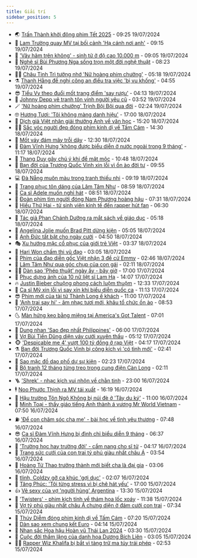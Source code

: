 ```yaml
---
title: Giải trí
sidebar_position: 5
---
```


<!-- vnexpress-giai-tri:START -->
- 🌏 [Trấn Thành khởi động phim Tết 2025](https://vnexpress.net/tran-thanh-khoi-dong-phim-tet-2025-4772123.html) - 09:25 19/07/2024
- 💫 [Lam Trường quay MV tại bối cảnh &#39;Hạ cánh nơi anh&#39;](https://vnexpress.net/lam-truong-quay-mv-tai-boi-canh-ha-canh-noi-anh-4771926.html) - 09:15 19/07/2024
- 🌮 [&#39;Vây hãm trên không&#39; - sinh tử ở độ cao 10.000 m](https://vnexpress.net/vay-ham-tren-khong-sinh-tu-o-do-cao-10-000-m-4772140.html) - 09:05 19/07/2024
- 🧠 [Nghệ sĩ Bùi Phương Nga sống trọn một đời nghệ thuật](https://vnexpress.net/nghe-si-bui-phuong-nga-song-tron-mot-doi-nghe-thuat-4772036.html) - 08:23 19/07/2024
- 👨‍🏫 [Châu Tinh Trì tưởng nhớ &#39;Nữ hoàng phim chưởng&#39;](https://vnexpress.net/chau-tinh-tri-tuong-nho-nu-hoang-phim-chuong-4772020.html) - 05:18 19/07/2024
- ⚗️ [Thanh Hằng đề nghị công an điều tra việc &#39;bị vu khống&#39;](https://vnexpress.net/thanh-hang-de-nghi-cong-an-dieu-tra-viec-bi-vu-khong-4771909.html) - 04:55 19/07/2024
- 😎 [Tiểu Vy theo đuổi mốt trang điểm &#39;say rượu&#39;](https://vnexpress.net/tieu-vy-theo-duoi-mot-trang-diem-say-ruou-4771747.html) - 04:13 19/07/2024
- 🫣 [Johnny Depp vẽ tranh tôn vinh người yêu cũ](https://vnexpress.net/johnny-depp-ve-tranh-ton-vinh-nguoi-yeu-cu-4771695.html) - 03:52 19/07/2024
- 🪄 [&#39;Nữ hoàng phim chưởng&#39; Trịnh Bội Bội qua đời](https://vnexpress.net/nu-hoang-phim-chuong-trinh-boi-boi-qua-doi-4771887.html) - 02:24 19/07/2024
- 🤓 [Hương Tươi: &#39;Tôi không màng danh hiệu&#39;](https://vnexpress.net/huong-tuoi-toi-khong-mang-danh-hieu-4770214.html) - 17:00 18/07/2024
- 🫶 [Dịch giả Việt nhận giải thưởng Anh về văn học](https://vnexpress.net/dich-gia-viet-nhan-giai-thuong-anh-ve-van-hoc-4771803.html) - 15:20 18/07/2024
- 🧑‍🏫 [Sắc vóc người đẹp đóng phim kinh dị về Tấm Cám](https://vnexpress.net/sac-voc-nguoi-dep-dong-phim-kinh-di-ve-tam-cam-4770681.html) - 14:30 18/07/2024
- 🦄 [Mốt váy đám mây trỗi dậy](https://vnexpress.net/mot-vay-dam-may-troi-day-4771581.html) - 12:30 18/07/2024
- 💫 [Đàm Vĩnh Hưng &#39;không được biểu diễn ở nước ngoài trong 9 tháng&#39;](https://vnexpress.net/dam-vinh-hung-khong-duoc-bieu-dien-o-nuoc-ngoai-trong-9-thang-4771727.html) - 11:17 18/07/2024
- 🎊 [Thang Duy gây chú ý khi để mặt mộc](https://vnexpress.net/thang-duy-gay-chu-y-khi-de-mat-moc-4771641.html) - 10:48 18/07/2024
- 👹 [Bạn đời của Trương Quốc Vinh xin lỗi vì ồn ào đời tư](https://vnexpress.net/ban-doi-cua-truong-quoc-vinh-xin-loi-vi-on-ao-doi-tu-4771704.html) - 09:55 18/07/2024
- 💻 [Đà Nẵng muôn màu trong tranh thiếu nhi](https://vnexpress.net/da-nang-muon-mau-trong-tranh-thieu-nhi-4771653.html) - 09:19 18/07/2024
- 🤡 [Trang phục tôn dáng của Lâm Tâm Như](https://vnexpress.net/trang-phuc-ton-dang-cua-lam-tam-nhu-4771448.html) - 08:59 18/07/2024
- 🥰 [Ca sĩ Adele muốn nghỉ hát](https://vnexpress.net/ca-si-adele-muon-nghi-hat-4771624.html) - 08:51 18/07/2024
- 🚀 [Đoàn phim tìm người đóng Nam Phương hoàng hậu](https://vnexpress.net/doan-phim-tim-nguoi-dong-nam-phuong-hoang-hau-4771588.html) - 07:31 18/07/2024
- 📝 [Hiếu Thứ Hai - từ sinh viên kinh tế đến rapper hút fan](https://vnexpress.net/hieu-thu-hai-tu-sinh-vien-kinh-te-den-rapper-hut-fan-4771487.html) - 06:30 18/07/2024
- 🐲 [Tác giả Phan Chánh Dưỡng ra mắt sách về giáo dục](https://vnexpress.net/tac-gia-phan-chanh-duong-ra-mat-sach-ve-giao-duc-4771572.html) - 05:18 18/07/2024
- 🎃 [Angelina Jolie muốn Brad Pitt dừng kiện](https://vnexpress.net/angelina-jolie-muon-brad-pitt-dung-kien-4771499.html) - 05:05 18/07/2024
- 🤠 [Anh Đức tất bật cho ngày cưới](https://vnexpress.net/anh-duc-tat-bat-cho-ngay-cuoi-4771474.html) - 04:50 18/07/2024
- 🎭 [Xu hướng mặc cổ phục của giới trẻ Việt](https://vnexpress.net/xu-huong-mac-co-phuc-cua-gioi-tre-viet-4769383.html) - 03:37 18/07/2024
- 🧰 [Hari Won chấm thi vũ đạo](https://vnexpress.net/hari-won-cham-thi-vu-dao-4771339.html) - 03:05 18/07/2024
- 🦍 [Phim của đạo diễn gốc Việt nhận 3 đề cử Emmy](https://vnexpress.net/phim-cua-dao-dien-goc-viet-nhan-3-de-cu-emmy-4771398.html) - 02:46 18/07/2024
- 🌝 [Lâm Tâm Như qua góc chụp của con gái](https://vnexpress.net/lam-tam-nhu-qua-goc-chup-cua-con-gai-4771415.html) - 02:11 18/07/2024
- 🧑‍💻 [Dàn sao &#39;Phép thuật&#39; ngày ấy - bây giờ](https://vnexpress.net/dan-sao-phep-thuat-ngay-ay-bay-gio-4770207.html) - 17:00 17/07/2024
- 🥸 [Phục dựng ảnh của 10 nữ liệt sĩ Lam Hạ](https://vnexpress.net/phuc-dung-anh-cua-10-nu-liet-si-lam-ha-4771155.html) - 14:07 17/07/2024
- 🔥 [Justin Bieber chuộng phong cách luộm thuộm](https://vnexpress.net/justin-bieber-chuong-phong-cach-luom-thuom-4771311.html) - 12:33 17/07/2024
- 🐎 [Ca sĩ Mỹ xin lỗi vì say xỉn khi biểu diễn quốc ca](https://vnexpress.net/ca-si-my-xin-loi-vi-say-xin-khi-bieu-dien-quoc-ca-4771295.html) - 11:13 17/07/2024
- 😎 [Phim mới của tài tử Thành Long ế khách](https://vnexpress.net/phim-moi-cua-tai-tu-thanh-long-e-khach-4771235.html) - 11:00 17/07/2024
- 🦄 [&#39;Anh trai say hi&#39; - âm nhạc tươi mới, khâu tổ chức ồn ào](https://vnexpress.net/anh-trai-say-hi-am-nhac-tuoi-moi-khau-to-chuc-on-ao-4770135.html) - 08:53 17/07/2024
- 🌜 [Màn hứng kẹo bằng miệng tại America&#39;s Got Talent](https://vnexpress.net/man-hung-keo-bang-mieng-tai-america-s-got-talent-4770994.html) - 07:01 17/07/2024
- 🚦 [Dung nhan &#39;Sao đẹp nhất Philippines&#39;](https://vnexpress.net/dung-nhan-sao-dep-nhat-philippines-4769619.html) - 06:00 17/07/2024
- 🧐 [Vợ Bùi Tiến Dũng diện váy cưới xuyên thấu](https://vnexpress.net/vo-bui-tien-dung-dien-vay-cuoi-xuyen-thau-4771070.html) - 05:12 17/07/2024
- 🐵 [&#39;Despicable me 4&#39; vượt 100 tỷ đồng ở rạp Việt](https://vnexpress.net/despicable-me-4-vuot-100-ty-dong-o-rap-viet-4770955.html) - 04:17 17/07/2024
- ⚗️ [Bạn đời Trương Quốc Vinh bị công kích vì &#39;có tình mới&#39;](https://vnexpress.net/ban-doi-truong-quoc-vinh-bi-cong-kich-vi-co-tinh-moi-4770961.html) - 02:41 17/07/2024
- 👺 [Sao mặc đồ dạo phố dự sự kiện](https://vnexpress.net/sao-mac-do-dao-pho-du-su-kien-4770543.html) - 02:23 17/07/2024
- 🌊 [Bộ tranh 12 tháng từng treo trong cung điện Càn Long](https://vnexpress.net/bo-tranh-12-thang-tung-treo-trong-cung-dien-can-long-4770287.html) - 02:11 17/07/2024
- 🪜 [&#39;Shrek&#39; - nhạc kịch vui nhộn về chằn tinh](https://vnexpress.net/shrek-nhac-kich-vui-nhon-ve-chan-tinh-4769629.html) - 23:00 16/07/2024
- 🕴 [Noo Phước Thịnh ra MV tái xuất](https://vnexpress.net/noo-phuoc-thinh-ra-mv-tai-xuat-4770661.html) - 16:19 16/07/2024
- 💃 [Hậu trường Tôn Ngộ Không bị núi đè ở &#39;Tây du ký&#39;](https://vnexpress.net/hau-truong-ton-ngo-khong-bi-nui-de-o-tay-du-ky-4770712.html) - 11:00 16/07/2024
- 🦄 [Minh Toại - thầy giáo tiếng Anh thành á vương Mr World Vietnam](https://vnexpress.net/minh-toai-thay-giao-tieng-anh-thanh-a-vuong-mr-world-vietnam-4770520.html) - 07:50 16/07/2024
- ⛽️ [&#39;Để con chăm sóc cha mẹ&#39; - bài học về tình yêu thương](https://vnexpress.net/de-con-cham-soc-cha-me-bai-hoc-ve-tinh-yeu-thuong-4769364.html) - 07:48 16/07/2024
- 😎 [Ca sĩ Đàm Vĩnh Hưng bị đình chỉ biểu diễn 9 tháng](https://vnexpress.net/ca-si-dam-vinh-hung-bi-dinh-chi-bieu-dien-9-thang-4770622.html) - 06:37 16/07/2024
- 🌊 [&#39;Trường học hay trường đời&#39; - cẩm nang cho sĩ tử](https://vnexpress.net/truong-hoc-hay-truong-doi-cam-nang-cho-si-tu-4768039.html) - 04:17 16/07/2024
- 🐲 [Trang sức cưới của con trai tỷ phú giàu nhất châu Á](https://vnexpress.net/trang-suc-cuoi-cua-con-trai-ty-phu-giau-nhat-chau-a-4770476.html) - 03:54 16/07/2024
- 💂 [Hoàng Tử Thao trưởng thành mới biết cha là đại gia](https://vnexpress.net/hoang-tu-thao-truong-thanh-moi-biet-cha-la-dai-gia-4770132.html) - 03:06 16/07/2024
- 🙉 [tlinh, Coldzy gỡ ca khúc &#39;gợi dục&#39;](https://vnexpress.net/tlinh-coldzy-go-ca-khuc-goi-duc-4770454.html) - 02:07 16/07/2024
- 💪 [Tăng Phúc: &#39;Tôi từng stress vì bị chê hát yếu&#39;](https://vnexpress.net/tang-phuc-toi-tung-stress-vi-bi-che-hat-yeu-4769502.html) - 17:00 15/07/2024
- 👍 [Vẻ sexy của vợ &#39;người hùng&#39; Argentina](https://vnexpress.net/ve-sexy-cua-vo-nguoi-hung-argentina-4770305.html) - 13:30 15/07/2024
- 💪 [&#39;Twisters&#39; - phim kịch tính về thảm họa lốc xoáy](https://vnexpress.net/giai-tri/phim/thu-vien-phim/twisters-718) - 11:38 15/07/2024
- 💄 [Vợ tỷ phú giàu nhất châu Á chưng diện ở đám cưới con trai](https://vnexpress.net/vo-ty-phu-giau-nhat-chau-a-chung-dien-o-dam-cuoi-con-trai-4770170.html) - 07:34 15/07/2024
- 🦩 [Thúy Diễm đóng phim kinh dị về Tấm Cám](https://vnexpress.net/thuy-diem-dong-phim-kinh-di-ve-tam-cam-4769804.html) - 07:20 15/07/2024
- 🥸 [Dàn sao xem chung kết Euro](https://vnexpress.net/dan-sao-xem-chung-ket-euro-4770049.html) - 04:14 15/07/2024
- 🧰 [Nhan sắc Hoa hậu Hoàn vũ Thái Lan 2024](https://vnexpress.net/nhan-sac-hoa-hau-hoan-vu-thai-lan-2024-4770055.html) - 03:30 15/07/2024
- 💼 [Cuộc đời thầm lặng của danh họa Dương Bích Liên](https://vnexpress.net/cuoc-doi-tham-lang-cua-danh-hoa-duong-bich-lien-4769903.html) - 03:05 15/07/2024
- 🧑‍💻 [Rapper Wiz Khalifa bị bắt vì tàng trữ ma túy trái phép](https://vnexpress.net/rapper-wiz-khalifa-bi-bat-vi-tang-tru-ma-tuy-trai-phep-4769990.html) - 02:53 15/07/2024<!-- vnexpress-giai-tri:END -->
